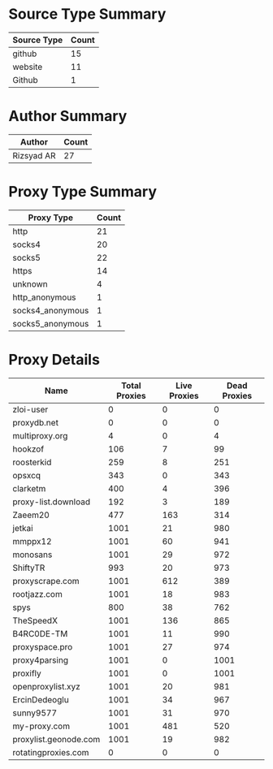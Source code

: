 # Source Type Summary

| Source Type | Count |
|-------------|-------|
| github | 15 |
| website | 11 |
| Github | 1 |


# Author Summary

| Author | Count |
|--------|-------|
| Rizsyad AR | 27 |


# Proxy Type Summary

| Proxy Type | Count |
|------------|-------|
| http | 21 |
| socks4 | 20 |
| socks5 | 22 |
| https | 14 |
| unknown | 4 |
| http_anonymous | 1 |
| socks4_anonymous | 1 |
| socks5_anonymous | 1 |


# Proxy Details

| Name | Total Proxies | Live Proxies | Dead Proxies |
|------|---------------|--------------|---------------|
| zloi-user | 0 | 0 | 0 |
| proxydb.net | 0 | 0 | 0 |
| multiproxy.org | 4 | 0 | 4 |
| hookzof | 106 | 7 | 99 |
| roosterkid | 259 | 8 | 251 |
| opsxcq | 343 | 0 | 343 |
| clarketm | 400 | 4 | 396 |
| proxy-list.download | 192 | 3 | 189 |
| Zaeem20 | 477 | 163 | 314 |
| jetkai | 1001 | 21 | 980 |
| mmppx12 | 1001 | 60 | 941 |
| monosans | 1001 | 29 | 972 |
| ShiftyTR | 993 | 20 | 973 |
| proxyscrape.com | 1001 | 612 | 389 |
| rootjazz.com | 1001 | 18 | 983 |
| spys | 800 | 38 | 762 |
| TheSpeedX | 1001 | 136 | 865 |
| B4RC0DE-TM | 1001 | 11 | 990 |
| proxyspace.pro | 1001 | 27 | 974 |
| proxy4parsing | 1001 | 0 | 1001 |
| proxifly | 1001 | 0 | 1001 |
| openproxylist.xyz | 1001 | 20 | 981 |
| ErcinDedeoglu | 1001 | 34 | 967 |
| sunny9577 | 1001 | 31 | 970 |
| my-proxy.com | 1001 | 481 | 520 |
| proxylist.geonode.com | 1001 | 19 | 982 |
| rotatingproxies.com | 0 | 0 | 0 |
